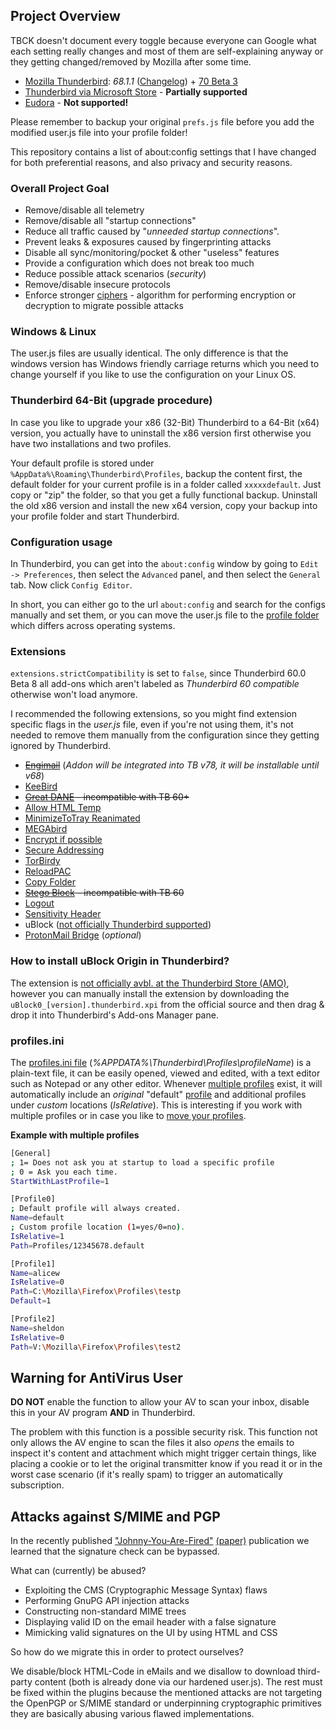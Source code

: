 ## Project Overview

TBCK doesn't document every toggle because everyone can Google what each setting really changes and most of them are self-explaining anyway or they getting changed/removed by Mozilla after some time.


* [Mozilla Thunderbird](https://www.thunderbird.net/en-US/): _68.1.1_ ([Changelog](https://www.thunderbird.net/en-US/thunderbird/68.1.1/releasenotes/)) + [70 Beta 3](https://www.thunderbird.net/en-US/thunderbird/70.0beta/releasenotes/)
* [Thunderbird via Microsoft Store](https://www.microsoft.com/en-us/p/thunderbird/9pcvbx66llqf?activetab=pivot%3Aoverviewtab) - **Partially supported**
* [Eudora](https://wiki.mozilla.org/Eudora_Releases) - **Not supported!** 

Please remember to backup your original `prefs.js` file before you add the modified user.js file into your profile folder! 

This repository contains a list of about:config settings that I have changed for both preferential reasons, and also privacy and security reasons.

### Overall Project Goal

* Remove/disable all telemetry
* Remove/disable all "startup connections"
* Reduce all traffic caused by "_unneeded startup connections_".
* Prevent leaks & exposures caused by fingerprinting attacks
* Disable all sync/monitoring/pocket & other "useless" features
* Provide a configuration which does not break too much
* Reduce possible attack scenarios (_security_)
* Remove/disable insecure protocols
* Enforce stronger [ciphers](https://en.wikipedia.org/wiki/Cipher) -  algorithm for performing encryption or decryption to migrate possible attacks

### Windows & Linux

The user.js files are  usually identical. The only difference is that the windows version has
Windows friendly carriage returns which you need to change yourself if you like to use the configuration on your Linux OS.


### Thunderbird 64-Bit (upgrade procedure)

In case you like to upgrade your x86 (32-Bit) Thunderbird to a 64-Bit (x64) version, you actually have to uninstall the x86 version first otherwise you have two installations and two profiles. 

Your default profile is stored under `%AppData%\Roaming\Thunderbird\Profiles`, backup the content first, the default folder for your current profile is in a folder called `xxxxxdefault`. Just copy or "zip" the folder, so that you get a fully functional backup. Uninstall the old x86 version and install the new x64 version, copy your backup into your profile folder and start Thunderbird.


### Configuration usage

In Thunderbird, you can get into the `about:config` window by going to
`Edit -> Preferences`, then select the `Advanced` panel, and then select the
`General` tab. Now click `Config Editor`.

In short, you can either go to the url `about:config` and search for the configs
manually and set them, or you can move the user.js file to the
[profile folder](http://kb.mozillazine.org/Profile_folder) which differs across
operating systems.

### Extensions

`extensions.strictCompatibility` is set to `false`, since Thunderbird 60.0 Beta 8 all add-ons which aren't labeled as _Thunderbird 60 compatible_ otherwise won't load anymore.

I recommended the following extensions, so you might find extension specific flags in the _user.js_ file, even if you're not using them, it's not needed to remove them manually from the configuration since they getting ignored by Thunderbird.

* ~~[Engimail](https://addons.mozilla.org/en-US/thunderbird/addon/enigmail/?src=cb-dl-mostpopular)~~ (_Addon will be integrated into TB v78, it will be installable until v68_)
* [KeeBird](https://addons.mozilla.org/en-US/thunderbird/addon/keebird/?src=cb-dl-recentlyadded)
* ~~[Great DANE](https://addons.mozilla.org/en-US/thunderbird/addon/great-dane-smime/?src=cb-dl-recentlyadded) - incompatible with TB 60+~~
* [Allow HTML Temp](https://addons.mozilla.org/en-US/thunderbird/addon/allow-html-temp/?src=cb-dl-users)
* [MinimizeToTray Reanimated](https://addons.thunderbird.net/en-US/thunderbird/addon/minimizetotray-reanimated/?src=ss)
* [MEGAbird](https://addons.mozilla.org/EN-US/thunderbird/addon/megabird/?src=cb-dl-users)
* [Encrypt if possible](https://addons.mozilla.org/EN-US/thunderbird/addon/encrypt-if-possible/?src=cb-dl-users) 
* [Secure Addressing](https://addons.mozilla.org/en-US/thunderbird/addon/secure-addressing/?src=cb-dl-created)
* [TorBirdy](https://addons.mozilla.org/en-US/thunderbird/addon/torbirdy/?src=cb-dl-created) 
* [ReloadPAC](https://addons.mozilla.org/en-US/thunderbird/addon/reloadpac/?src=cb-dl-created)
* [Copy Folder](https://addons.mozilla.org/en-US/thunderbird/addon/copy-folder/?src=cb-dl-popular)
* ~~[Stego Block](https://addons.mozilla.org/en-US/thunderbird/addon/stego-block/?src=cb-dl-popular) - incompatible with TB 60~~
* [Logout](https://addons.mozilla.org/en-US/thunderbird/addon/logout/?src=cb-dl-popular)
* [Sensitivity Header](https://addons.mozilla.org/en-US/thunderbird/addon/sensitivity-header/?src=cb-dl-popular)
* uBlock ([not officially Thunderbird supported](https://github.com/gorhill/uBlock/issues/3698))
* [ProtonMail Bridge](https://protonmail.com/bridge/) (_optional_) 

### How to install uBlock Origin in Thunderbird?

The extension is [not officially avbl. at the Thunderbird Store (AMO)](ttps://github.com/gorhill/uBlock/issues/3698), however you can manually install the extension by downloading the `uBlock0_[version].thunderbird.xpi` from the official source and then drag & drop it into Thunderbird's Add-ons Manager pane.


### profiles.ini

The [profiles.ini file](http://kb.mozillazine.org/Profiles.ini_file) (_%APPDATA%\Thunderbird\Profiles\profileName_) is a plain-text file, it can be easily opened, viewed and edited, with a text editor such as Notepad or any other editor. Whenever [multiple profiles](http://kb.mozillazine.org/Profile_in_use#Check_the_profile_folder_name_and_location) exist, it will automatically include an _original_ "default" [profile](http://kb.mozillazine.org/Profile_folder_-_Thunderbird) and additional profiles under _custom_ locations (_IsRelative_). This is interesting if you work with multiple profiles or in case you like to [move your profiles](http://kb.mozillazine.org/Moving_your_profile_folder_-_Thunderbird).

**Example with multiple profiles**
```sh
[General]
; 1= Does not ask you at startup to load a specific profile
; 0 = Ask you each time.
StartWithLastProfile=1

[Profile0]
; Default profile will always created.
Name=default
; Custom profile location (1=yes/0=no).
IsRelative=1
Path=Profiles/12345678.default

[Profile1]
Name=alicew
IsRelative=0
Path=C:\Mozilla\Firefox\Profiles\testp
Default=1

[Profile2]
Name=sheldon
IsRelative=0
Path=V:\Mozilla\Firefox\Profiles\test2
```


## Warning for AntiVirus User

**DO NOT** enable the function to allow your AV to scan your inbox, disable this in your AV program **AND** in Thunderbird. 

The problem with this function is a possible security risk. This function not only allows the AV engine to scan the files it also _opens_ the emails to inspect it's content and attachment which might trigger certain things, like placing a cookie or to let the original transmitter know if you read it or in the worst case scenario (if it's really spam) to trigger an automatically subscription.

## Attacks against S/MIME and PGP

In the recently published ["Johnny-You-Are-Fired"](https://github.com/RUB-NDS/Johnny-You-Are-Fired) [(paper)](https://github.com/RUB-NDS/Johnny-You-Are-Fired/blob/master/paper/johnny-fired.pdf) publication we learned that the signature check can be bypassed. 

What can (currently) be abused?
* Exploiting the CMS (Cryptographic Message Syntax) flaws
* Performing GnuPG API injection attacks
* Constructing non-standard MIME trees
* Displaying valid ID on the email header with a false signature
* Mimicking valid signatures on the UI by using HTML and CSS

So how do we migrate this in order to protect ourselves? 

We disable/block HTML-Code in eMails and we disallow to download third-party content (both is already done via our hardened user.js). The rest must be fixed within the plugins because the mentioned attacks are not targeting the OpenPGP or S/MIME standard or underpinning cryptographic primitives they are basically abusing various flawed implementations.
